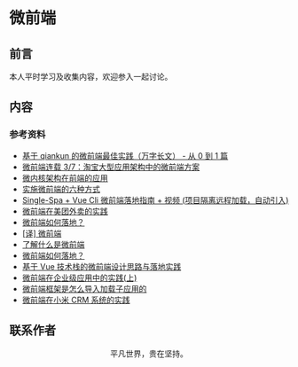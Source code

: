 # 微前端

## 前言

本人平时学习及收集内容，欢迎参入一起讨论。

## 内容

### 参考资料

- [基于 qiankun 的微前端最佳实践（万字长文） - 从 0 到 1 篇](https://juejin.im/post/5ebbd2986fb9a0432f0fff86)
- [微前端连载 3/7：淘宝大型应用架构中的微前端方案](https://juejin.im/post/5efa81b15188252e9a1fe8b2)
- [微内核架构在前端的应用](https://mp.weixin.qq.com/s/VJhPe5O9m_o9tqTqaAgZrA)
- [实施微前端的六种方式](https://segmentfault.com/a/1190000015566927)
- [Single-Spa + Vue Cli 微前端落地指南 + 视频 (项目隔离远程加载，自动引入)](https://juejin.im/post/5dfd8a0c6fb9a0165f490004)
- [微前端在美团外卖的实践](https://juejin.im/post/5e57b6f0f265da57547794c9)
- [微前端如何落地？](https://juejin.im/post/5d1d8d426fb9a07efe2dda40)
- [[译] 微前端](https://juejin.im/post/5d0e367b6fb9a07ebf4b781a)
- [了解什么是微前端](https://juejin.im/post/5d1f19e3f265da1bab29ce5f)
- [微前端如何落地？](https://mp.weixin.qq.com/s/NdDj_JYQdfaztEGM-eFCRg)
- [基于 Vue 技术栈的微前端设计思路与落地实践](https://mp.weixin.qq.com/s/uWBualYrS9kanaAvdP49bQ)
- [微前端在企业级应用中的实践(上)](https://juejin.im/post/5e8b094a6fb9a03c300f8b25)
- [微前端框架是怎么导入加载子应用的](https://mp.weixin.qq.com/s/DDvVo08cBugv8gKFe4Iw_g)
- [微前端在小米 CRM 系统的实践](https://www.lishuaishuai.com/architecture/1344.html)

## 联系作者

<div align="center">
    <p>
        平凡世界，贵在坚持。
    </p>
    <img :src="$withBase('/about/contact.png')" />
</div>
